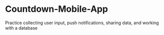 # Countdown-Mobile-App
Practice collecting user input, push notifications, sharing data, and working with a database
